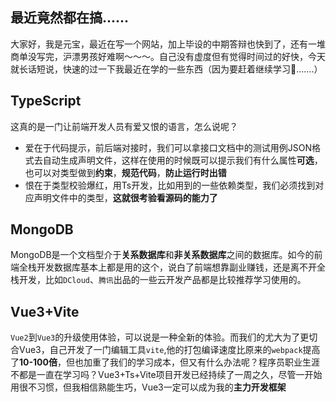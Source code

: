 ## 最近竟然都在搞......

大家好，我是元宝，最近在写一个网站，加上毕设的中期答辩也快到了，还有一堆商单没写完，沪漂男孩好难啊～～～。自己没有虚度但有觉得时间过的好快，今天就长话短说，快速的过一下我最近在学的一些东西（因为要赶着继续学习🥹.......）

## TypeScript
这真的是一门让前端开发人员有爱又恨的语言，怎么说呢？
- 爱在于代码提示，前后端对接时，我们可以拿接口文档中的测试用例JSON格式去自动生成声明文件，这样在使用的时候既可以提示我们有什么属性**可选**，也可以对类型做到**约束**，**规范代码**，**防止运行时出错**
- 恨在于类型校验爆红，用Ts开发，比如用到的一些依赖类型，我们必须找到对应声明文件中的类型，**这就很考验看源码的能力了**

## MongoDB
MongoDB是一个文档型介于**关系数据库**和**非关系数据库**之间的数据库。如今的前端全栈开发数据库基本上都是用的这个，说白了前端想靠副业赚钱，还是离不开全栈开发，比如`DCloud`、`腾讯`出品的一些云开发产品都是比较推荐学习使用的。

## Vue3+Vite
`Vue2`到`Vue3`的升级使用体验，可以说是一种全新的体验。而我们的尤大为了更切合Vue3，自己开发了一门编辑工具`vite`,他的打包编译速度比原来的`webpack`提高了**10-100倍**，但也加重了我们的学习成本，但又有什么办法呢？程序员职业生涯不都是一直在学习吗？Vue3+Ts+Vite项目开发已经持续了一周之久，尽管一开始用很不习惯，但我相信熟能生巧，Vue3一定可以成为我的**主力开发框架**


